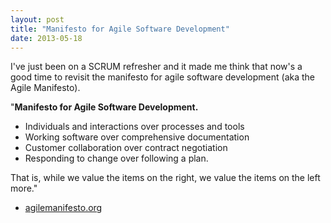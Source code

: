 ```yaml
---
layout: post
title: "Manifesto for Agile Software Development"
date: 2013-05-18
---
```


I've just been on a SCRUM refresher and it made me think that now's a good time to revisit the manifesto for agile software development (aka the Agile Manifesto).

"**Manifesto for Agile Software Development.**

- Individuals and interactions over processes and tools
- Working software over comprehensive documentation
- Customer collaboration over contract negotiation
- Responding to change over following a plan.

That is, while we value the items on the right, we value the items on the left more."

- [agilemanifesto.org](http://agilemanifesto.org/)
